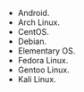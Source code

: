 * Android.
* Arch Linux.
* CentOS.
* Debian.
* Elementary OS.
* Fedora Linux.
* Gentoo Linux.
* Kali Linux.